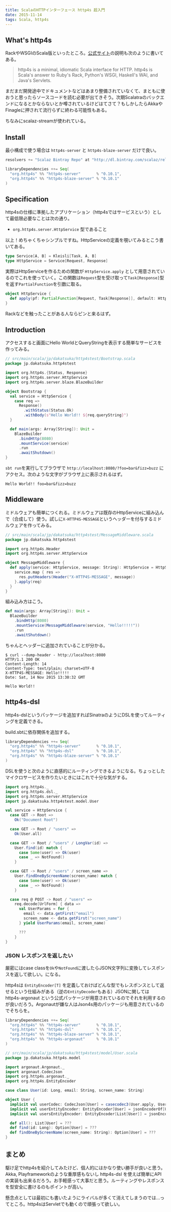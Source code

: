 ```yaml
---
title: ScalaのHTTPインターフェース http4s 超入門
date: 2015-11-14
tags: Scala, http4s
---
```


## What's http4s

RackやWSGIのScala版といったところ。[公式サイト](http://http4s.org/)の説明も次のように書いてある。

> http4s is a minimal, idiomatic Scala interface for HTTP. http4s is Scala's answer to Ruby's Rack, Python's WSGI, Haskell's WAI, and Java's Servlets.

まだまだ開発途中でドキュメントなどはあまり整備されていなくて、まともに使おうと思ったらソースコードを読む必要が出てきそう。次期Scalatraのバックエンドになるとかならないとか噂されているけどはてさて？もしかしたらAkkaやFinagleに押されて流行らずに終わる可能性もある。

ちなみにscalaz-streamが使われている。

## Install

最小構成で使う場合は `http4s-server` と `http4s-blaze-server` だけで良い。

```scala
resolvers += "Scalaz Bintray Repo" at "http://dl.bintray.com/scalaz/releases"

libraryDependencies ++= Seq(
  "org.http4s" %% "http4s-server"       % "0.10.1",
  "org.http4s" %% "http4s-blaze-server" % "0.10.1"
)
```

## Specification

http4sの仕様に準拠したアプリケーション（http4sではサービスという）として最低限必要なことは次の通り。

* `org.http4s.server.HttpService` 型であること

以上！めちゃくちゃシンプルですね。HttpServiceの定義を覗いてみるとこう書いてある。

```scala
type Service[A, B] = Kleisli[Task, A, B]
type HttpService = Service[Request, Response]
```

実際はHttpServiceを作るための関数が `HttpService.apply` として用意されているのでこれを使っていく。この関数は`Request`型を受け取って`Task[Response]`型を返す`PartialFunction`を引数に取る。

```scala
object HttpService {
  def apply(pf: PartialFunction[Request, Task[Response]], default: HttpService = empty): HttpService
}
```

Rackなどを触ったことがある人ならピンと来るはず。

## Introduction

アクセスすると画面にHello WorldとQueryStringを表示する簡単なサービスを作ってみる。

```scala
// src/main/scala/jp/dakatsuka/http4stest/Bootstrap.scala
package jp.dakatsuka.http4stest

import org.http4s.{Status, Response}
import org.http4s.server.HttpService
import org.http4s.server.blaze.BlazeBuilder

object Bootstrap {
  val service = HttpService {
    case req =>
      Response()
        .withStatus(Status.Ok)
        .withBody(s"Hello World!! ${req.queryString}")
  }

  def main(args: Array[String]): Unit =
    BlazeBuilder
      .bindHttp(8080)
      .mountService(service)
      .run
      .awaitShutdown()
}
```

`sbt run`を実行してブラウザで `http://localhost:8080/?foo=bar&fizz=buzz` にアクセス。次のような文字がブラウザ上に表示されるはず。

```
Hello World!! foo=bar&fizz=buzz
```

## Middleware

ミドルウェアも簡単につくれる。ミドルウェアは既存のHttpServiceに組み込んで（合成して）使う。試しに`X-HTTP4S-MESSAGE`というヘッダーを付与するミドルウェアを作ってみる。

```scala
// src/main/scala/jp/dakatsuka/http4stest/MessageMiddleware.scala
package jp.dakatsuka.http4stest

import org.http4s.Header
import org.http4s.server.HttpService

object MessageMiddleware {
  def apply(service: HttpService, message: String): HttpService = HttpService.lift { req =>
    service.map { res =>
      res.putHeaders(Header("X-HTTP4S-MESSAGE", message))
    }.apply(req)
  }
}
```

組み込み方はこう。

```scala
def main(args: Array[String]): Unit =
  BlazeBuilder
    .bindHttp(8080)
    .mountService(MessageMiddleware(service, "Hello!!!!!"))
    .run
    .awaitShutdown()
```

ちゃんとヘッダーに追加されていることが分かる。

```
$ curl --dump-header - http://localhost:8080
HTTP/1.1 200 OK
Content-Length: 14
Content-Type: text/plain; charset=UTF-8
X-HTTP4S-MESSAGE: Hello!!!!!
Date: Sat, 14 Nov 2015 13:30:32 GMT

Hello World!!
```

## http4s-dsl

http4s-dslというパッケージを追加すればSinatraのようにDSLを使ってルーティングを定義できる。

build.sbtに依存関係を追加する。

```scala
libraryDependencies ++= Seq(
  "org.http4s" %% "http4s-server"       % "0.10.1",
  "org.http4s" %% "http4s-dsl"          % "0.10.1",
  "org.http4s" %% "http4s-blaze-server" % "0.10.1"
)
```

DSLを使うと次のように直感的にルーティングできるようになる。ちょっとしたマイクロサービスを作りたいときにはこれで十分な気がする。

```scala
import org.http4s._
import org.http4s.dsl._
import org.http4s.server.HttpService
import jp.dakatsuka.http4stest.model.User

val service = HttpService {
  case GET -> Root =>
    Ok("Document Root")

  case GET -> Root / "users" =>
    Ok(User.all)

  case GET -> Root / "users" / LongVar(id) =>
    User.find(id) match {
      case Some(user) => Ok(user)
      case _ => NotFound()
    }

  case GET -> Root / "users" / screen_name =>
    User.findOneByScreenName(screen_name) match {
      case Some(user) => Ok(user)
      case _ => NotFound()
    }

  case req @ POST -> Root / "users" =>
    req.decode[UrlForm] { data =>
      val UserParams = for {
        email <- data.getFirst("email")
        screen_name <- data.getFirst("screen_name")
      } yield UserParams(email, screen_name)

      ???
    }
}
```


### JSON レスポンスを返したい

厳密にはcase classを`Ok`や`NotFound`に渡したらJSON文字列に変換してレスポンスを返して欲しい。になる。

http4sは `EntityEncoder[T]` を定義しておけばどんな型でもレスポンスとして返せるという仕組みがある（逆の`EntityDecoder`もある）JSONに関しては http4s-argonaut という公式パッケージが用意されているのでそれを利用するのが良いだろう。Argonautが嫌な人はJson4s用のパッケージも用意されているのでそちらを。

```scala
libraryDependencies ++= Seq(
  "org.http4s" %% "http4s-server"       % "0.10.1",
  "org.http4s" %% "http4s-dsl"          % "0.10.1",
  "org.http4s" %% "http4s-blaze-server" % "0.10.1",
  "org.http4s" %% "http4s-argonaut"     % "0.10.1"
)
```

```scala
// src/main/scala/jp/dakatsuka/http4stest/model/User.scala
package jp.dakatsuka.http4s.model

import argonaut.Argonaut._
import argonaut.CodecJson
import org.http4s.argonaut._
import org.http4s.EntityEncoder

case class User(id: Long, email: String, screen_name: String)

object User {
  implicit val userCodec: CodecJson[User] = casecodec3(User.apply, User.unapply)("id", "email", "screen_name")
  implicit val userEntityEncoder: EntityEncoder[User] = jsonEncoderOf[User]
  implicit val usersEntityEncoder: EntityEncoder[List[User]] = jsonEncoderOf[List[User]]

  def all(): List[User] = ???
  def find(id: Long): Option[User] = ???
  def findOneByScreenName(screen_name: String): Option[User] = ???
}
```

## まとめ

駆け足でhttp4sを紹介してみたけど、個人的にはかなり使い勝手が良いと思う。Akka, Playframeworkのような重厚感もないし http4s-dsl を使えば簡単にAPIの実装も出来るだろう。お手軽感って大事だと思う。ルーティングやレスポンスを型安全に書けるのもポイントが高い。

懸念点としては最初にも書いたようにライバルが多くて消えてしまうのでは…ってところ。http4sはServletでも動くので頑張って欲しい。
